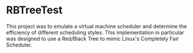 # RBTreeTest
This project was to emulate a virtual machine scheduler and determine the efficiency of different scheduling styles. This implementation in particular was designed to use a Red/Black Tree to mimic Linux's Completely Fair Scheduler.
